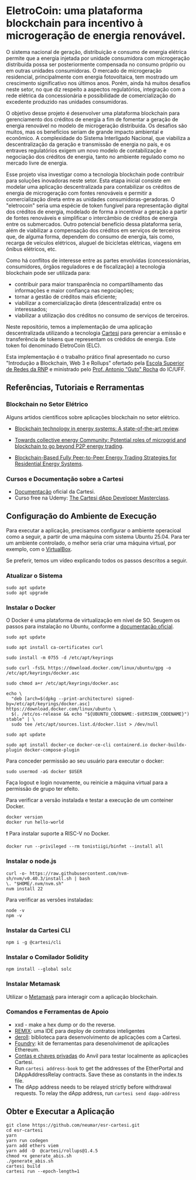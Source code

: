 # EletroCoin: uma plataforma blockchain para incentivo à microgeração de energia renovável.

O sistema nacional de geração, distribuição e consumo de energia elétrica permite que a energia injetada por unidade consumidora com microgeração distribuída possa ser posteriormente compensada no consumo próprio ou em outras unidades consumidoras. O mercado de microgeração residencial, principalmente com energia fotovoltaica, tem mostrado um crescimento significativo nos últimos anos. Porém, ainda há muitos desafios neste setor, no que diz respeito a aspectos regulatórios, integração com a rede elétrica da concessionária e possibilidade de comercialização do excedente produzido nas unidades consumidoras.

O objetivo desse projeto é desenvolver uma plataforma blockchain para gerenciamento dos créditos de energia a fim de fomentar a geração de energia renovável no modelo de microgeração distribuída. Os desafios são muitos, mas os benefícios seriam de grande impacto ambiental e econômico. A complexidade do Sistema Interligado Nacional, que viabiliza a descentralização da geração e transmissão de energia no país, e os entraves regulatórios exigem um novo modelo de contabilização e negociação dos créditos de energia, tanto no ambiente regulado como no mercado livre de energia.

Esse projeto visa investigar como a tecnologia blockchain pode contribuir para soluções inovadoras neste setor. Esta etapa inicial consiste em modelar uma aplicação descentralizada para contabilizar os créditos de energia de microgeração com fontes renováveis e permitir a comercialização direta entre as unidades consumidoras-geradoras. O "eletrocoin" seria uma espécie de token fungível para representação digital dos créditos de energia, modelado de forma a incentivar a geração a partir de fontes renováveis e simplificar o intercâmbio de créditos de energia entre os submercados. Outro potencial benefício dessa plataforma seria, além de viabilizar a compensação dos créditos em serviços de terceiros que, de alguma forma, dependem do consumo de energia, tais como, recarga de veículos elétricos, aluguel de bicicletas elétricas, viagens em ônibus elétricos, etc.

Como há conflitos de interesse entre as partes envolvidas (concessionárias, consumidores, órgãos reguladores e de fiscalização) a tecnologia blockchain pode ser utilizada para:
- contribuir para maior transparência no compartilhamento das informações e maior confiança nas negociações;
- tornar a gestão de créditos mais eficiente;
- viabilizar a comercialização direta (descentralizada) entre os interessados;
- viabilizar a utilização dos créditos no consumo de serviços de terceiros.

Neste repositório, temos a implementação de uma aplicação descentralizada utilizando a tecnologia [Cartesi](https://cartesi.io/) para gerenciar a emissão e transferência de tokens que representam os crédidos de energia. Este token foi denominado EletroCoin (ELC).

Esta implementação é o trabalho prático final apresentado no curso "Introdução a Blockchain, Web 3 e Rollups" ofertado pela [Escola Superior de Redes da RNP](https://esr.rnp.br/) e ministrado pelo [Prof. Antonio "Guto" Rocha](http://www2.ic.uff.br/~arocha/) do IC/UFF.

## Referências, Tutoriais e Rerramentas

### Blockchain no Setor Elétrico

Alguns artidos científicos sobre aplicações blockchain no setor elétrico.

- [Blockchain technology in energy systems: A state-of-the-art review](https://doi.org/10.1049/blc2.12020).

- [Towards collective energy Community: Potential roles of microgrid and blockchain to go beyond P2P energy trading](https://doi.org/10.1016/j.apenergy.2022.119003).

- [Blockchain-Based Fully Peer-to-Peer Energy Trading Strategies for Residential Energy Systems](https://doi.org/10.1109/TII.2021.3077008).

### Cursos e Documentação sobre a Cartesi

- [Documentação](https://docs.cartesi.io/get-started) oficial da Cartesi.
- Curso free na Udemy: [The Cartesi dApp Developer Masterclass](https://www.udemy.com/course/cartesi-masterclass/).

## Configuração do Ambiente de Execução

Para executar a aplicação, precisamos configurar o ambiente operacioal como a seguir, a partir de uma máquina com sistema Ubuntu 25.04. Para ter um ambiente controlado, o melhor seria criar uma máquina virtual, por exemplo, com o [VirtualBox](https://www.virtualbox.org/).

Se preferir, temos um vídeo explicando todos os passos descritos a seguir.

### Atualizar o Sistema

```
sudo apt update
sudo apt upgrade
````

### Instalar o Docker

O Docker é uma plataforma de virtualização em nível de SO. Seugem os passos para instalação no Ubuntu, conforme a [documentação oficial](https://docs.docker.com/engine/install/ubuntu/).

```
sudo apt update

sudo apt install ca-certificates curl

sudo install -m 0755 -d /etc/apt/keyrings

sudo curl -fsSL https://download.docker.com/linux/ubuntu/gpg -o /etc/apt/keyrings/docker.asc

sudo chmod a+r /etc/apt/keyrings/docker.asc

echo \
  "deb [arch=$(dpkg --print-architecture) signed-by=/etc/apt/keyrings/docker.asc] https://download.docker.com/linux/ubuntu \
  $(. /etc/os-release && echo "${UBUNTU_CODENAME:-$VERSION_CODENAME}") stable" | \
  sudo tee /etc/apt/sources.list.d/docker.list > /dev/null

sudo apt update

sudo apt install docker-ce docker-ce-cli containerd.io docker-buildx-plugin docker-compose-plugin
```
Para conceder permissão ao seu usuário para executar o docker:

`sudo usermod -aG docker $USER`

Faça logout e login novamente, ou reinicie a máquina virtual para a permissão de grupo ter efeito.

Para verificar a versão instalada e testar a execução de um conteiner Docker.

```
docker version
docker run hello-world
```

:exclamation: Para instalar suporte a RISC-V no Docker.

```
docker run --privileged --rm tonistiigi/binfmt --install all
```

### Instalar o node.js

```
curl -o- https://raw.githubusercontent.com/nvm-sh/nvm/v0.40.3/install.sh | bash
\. "$HOME/.nvm/nvm.sh"
nvm install 22
```

Para verificar as versões instaladas:
```
node -v
npm -v
```

### Instalar da Cartesi CLI
```
npm i -g @cartesi/cli
```

### Instalar o Comilador Solidity
```
npm install --global solc
```

### Instalar Metamask

Utilizar o [Metamask](https://metamask.io/download) para interagir com a aplicação blockchain.

### Comandos e Ferramentas de Apoio


- xxd - make a hex dump or do the reverse.
- [REMIX](https://remix.ethereum.org/): uma IDE para deploy de contratos inteligentes
- [deroll](https://deroll.dev/): biblioteca para desenvolvimento de aplicações com a Cartesi.
- [Foundry](https://getfoundry.sh/introduction/getting-started): kit de ferramentas para desenolvimenot de apilcações Ethereum. 
- [Contas e chaves privadas](https://getfoundry.sh/anvil/overview
) do Anvil para testar localmente as aplicações Cartesi.  
- Run `cartesi address-book` to get the addresses of the EtherPortal and DAppAddressRelay contracts. Save these as constants in the index.ts file.
- The dApp address needs to be relayed strictly before withdrawal requests. To relay the dApp address, run `cartesi send dapp-address`

## Obter e Executar a Aplicação

```
git clone https://github.com/neumar/esr-cartesi.git
cd esr-cartesi
yarn
yarn run codegen
yarn add ethers viem
yarn add -D  @cartesi/rollups@1.4.5
chmod +x generate_abis.sh
./generate_abis.sh
cartesi build
cartesi run --epoch-length=1

```




